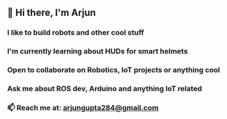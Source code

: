 ## 👋 Hi there, I'm Arjun 
### I like to build robots and other cool stuff
### I'm currently learning about HUDs for smart helmets
### Open to collaborate on Robotics, IoT projects or anything cool 
### Ask me about ROS dev, Arduino and anything IoT related 
### 📫 Reach me at: arjungupta284@gmail.com
